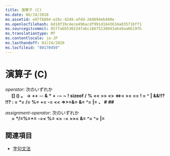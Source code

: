 ```yaml
---
title: 演算子 (C)
ms.date: 06/14/2018
ms.assetid: e97f8804-e26c-4249-afdd-26d694eb489e
ms.openlocfilehash: 6d18f39c4ece496acdf991d1643634a83571bff1
ms.sourcegitcommit: 857fa6b530224fa6c18675138043aba9aa0619fb
ms.translationtype: MT
ms.contentlocale: ja-JP
ms.lasthandoff: 03/24/2020
ms.locfileid: "80170450"
---
```

# <a name="operators-c"></a>演算子 (C)

*operator*: 次のいずれか<br/>
&nbsp;&nbsp;&nbsp;&nbsp; **[]** **()** **。** **->** **++** **--** **&** **&#42;** **+** **-~** **~** **!**   **sizeof** **/** **%** **\<\<** **>>** **\<>** **\<=>=** **>=** **==** **! =** **^** **&#124;** **&&!!?** **!!?** **: =**  **&#42;=** **/=** **%=** **+=** **-=** **\<\<** **=>>=&=** **&=** **^=**  **&#124;=** **、** **#** **##**

*assignment-operator*: 次のいずれか<br/>
&nbsp;&nbsp;&nbsp;&nbsp; **=**  **&#42;/=%=+=** **-=\<** **%=** **\<=** **-=** **>>=** **&=** **^=** **^=**  **&#124;=**

## <a name="see-also"></a>関連項目

- [字句文法](../c-language/lexical-grammar.md)
